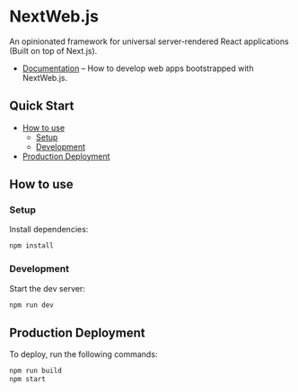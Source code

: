 # NextWeb.js
An opinionated framework for universal server-rendered React applications (Built on top of Next.js).
- [Documentation](https://suranartnc.github.io/nextweb/) – How to develop web apps bootstrapped with NextWeb.js.

## Quick Start

<!-- START doctoc generated TOC please keep comment here to allow auto update -->
<!-- DON'T EDIT THIS SECTION, INSTEAD RE-RUN doctoc TO UPDATE -->


- [How to use](#how-to-use)
  - [Setup](#setup)
  - [Development](#development)
- [Production Deployment](#production-deployment)

<!-- END doctoc generated TOC please keep comment here to allow auto update -->

## How to use

### Setup
Install dependencies:
```bash
npm install
```

### Development
Start the dev server:
```bash
npm run dev
```

## Production Deployment
To deploy, run the following commands:
```bash
npm run build
npm start
```

